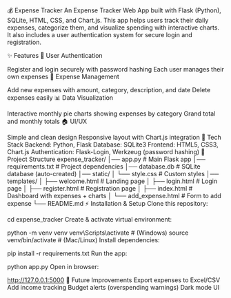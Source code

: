 💰 Expense Tracker
An Expense Tracker Web App built with Flask (Python), SQLite, HTML, CSS, and Chart.js. This app helps users track their daily expenses, categorize them, and visualize spending with interactive charts. It also includes a user authentication system for secure login and registration.

✨ Features
🔑 User Authentication

Register and login securely with password hashing
Each user manages their own expenses
📝 Expense Management

Add new expenses with amount, category, description, and date
Delete expenses easily
📊 Data Visualization

Interactive monthly pie charts showing expenses by category
Grand total and monthly totals
🏠 UI/UX

Simple and clean design
Responsive layout with Chart.js integration
🚀 Tech Stack
Backend: Python, Flask
Database: SQLite3
Frontend: HTML5, CSS3, Chart.js
Authentication: Flask-Login, Werkzeug (password hashing)
📂 Project Structure
expense_tracker/
│── app.py              # Main Flask app
│── requirements.txt    # Project dependencies
│── database.db         # SQLite database (auto-created)
│── static/
│   └── style.css       # Custom styles
│── templates/
│   ├── welcome.html    # Landing page
│   ├── login.html      # Login page
│   ├── register.html   # Registration page
│   ├── index.html      # Dashboard with expenses + charts
│   └── add_expense.html # Form to add expense
└── README.md
⚡ Installation & Setup
Clone this repository:

cd expense_tracker
Create & activate virtual environment:

python -m venv venv
venv\Scripts\activate   # (Windows)
source venv/bin/activate # (Mac/Linux)
Install dependencies:

pip install -r requirements.txt
Run the app:

python app.py
Open in browser:

http://127.0.0.1:5000
📌 Future Improvements
Export expenses to Excel/CSV
Add income tracking
Budget alerts (overspending warnings)
Dark mode UI

